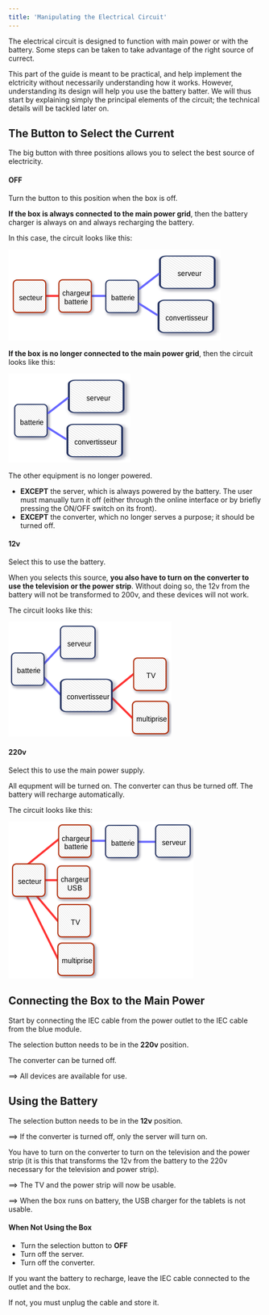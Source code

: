 ```yaml
---
title: 'Manipulating the Electrical Circuit'
---
```


The electrical circuit is designed to function with main power or with the battery.  Some steps can be taken to take advantage of the right source of currect.

This part of the guide is meant to be practical, and help implement the elctricity without necessarily understanding how it works.  However, understanding its design will help you use the battery batter.  We will thus start by explaining simply the principal elements of the circuit; the technical details will be tackled later on.

## The Button to Select the Current

The big button with three positions allows you to select the best source of electricity.

#### OFF

Turn the button to this position when the box is off.

**If the box is always connected to the main power grid**, then the battery charger is always on and always recharging the battery.

In this case, the circuit looks like this:

![](circuit-resume_off-sur-secteur.png)

**If the box is no longer connected to the main power grid**, then the circuit looks like this:

![](circuit-resume_off-debranche.png)

The other equipment is no longer powered.

* **EXCEPT** the server, which is always powered by the battery.  The user must manually turn it off (either through the online interface or by briefly pressing the ON/OFF switch on its front).
* **EXCEPT** the converter, which no longer serves a purpose; it should be turned off.

#### 12v

Select this to use the battery.

When you selects this source, **you also have to turn on the converter to use the television or the power strip**.  Without doing so, the 12v from the battery will not be transformed to 200v, and these devices will not work. 

The circuit looks like this:

![](circuit-resume_12v.png)

#### 220v

Select this to use the main power supply.

All equpment will be turned on.  The converter can thus be turned off.  The battery will recharge automatically.

The circuit looks like this:

![](circuit-resume_220v.png)

## Connecting the Box to the Main Power

Start by connecting the IEC cable from the power outlet to the IEC cable from the blue module.

The selection button needs to be in the **220v** position.

The converter can be turned off.

==&gt; All devices are available for use.

## Using the Battery

The selection button needs to be in the **12v** position.

==&gt; If the converter is turned off, only the server will turn on. 

You have to turn on the converter to turn on the television and the power strip (it is this that transforms the 12v from the battery to the 220v necessary for the television and power strip).

==&gt; The TV and the power strip will now be usable.

==&gt; When the box runs on battery, the USB charger for the tablets is not usable.

#### When Not Using the Box

* Turn the selection button to **OFF**
* Turn off the server.
* Turn off the converter.

If you want the battery to recharge, leave the IEC cable connected to the outlet and the box.

If not, you must unplug the cable and store it.